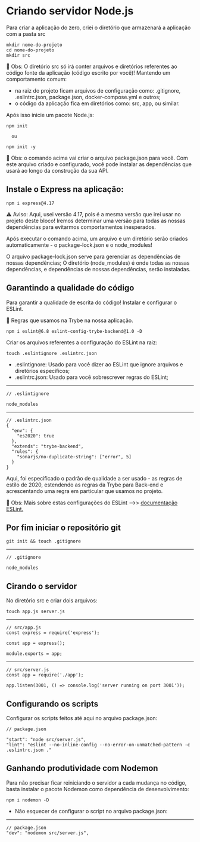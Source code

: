 # Criando servidor Node.js

Para criar a aplicação do zero, criei o diretório que armazenará a aplicação com a pasta src

    mkdir nome-do-projeto
    cd nome-do-projeto
    mkdir src

👀 Obs: O diretório src só irá conter arquivos e diretórios referentes ao código fonte da aplicação (código escrito por você)!
Mantendo um comportamento comum:

- na raiz do projeto ficam arquivos de configuração como: .gitignore, .eslintrc.json, package.json, docker-compose.yml e outros;
- o código da aplicação fica em diretórios como: src, app, ou similar.

Após isso inicie um pacote Node.js:

    npm init 

      ou 

    npm init -y

👀 Obs: o comando acima vai criar o arquivo package.json para você. Com este arquivo criado e configurado, você pode instalar as dependências que usará ao longo da construção da sua API.

## Instale o Express na aplicação:

    npm i express@4.17

⚠️ Aviso: Aqui, usei versão 4.17, pois é a mesma versão que irei usar no projeto deste bloco! Iremos determinar uma versão para todas as nossas dependências para evitarmos comportamentos inesperados.

Após executar o comando acima, um arquivo e um diretório serão criados automaticamente - o package-lock.json e o node_modules!

O arquivo package-lock.json serve para gerenciar as dependências de nossas dependências;
O diretório (node_modules) é onde todas as nossas dependências, e dependências de nossas dependências, serão instaladas. 

## Garantindo a qualidade do código

Para garantir a qualidade de escrita do código! Instalar e configurar o ESLint. 

👀 Regras que usamos na Trybe na nossa aplicação.

    npm i eslint@6.8 eslint-config-trybe-backend@1.0 -D

Criar os arquivos referentes a configuração do ESLint na raiz: 

    touch .eslintignore .eslintrc.json

- .eslintignore: Usado para você dizer ao ESLint que ignore arquivos e diretórios específicos;
- .eslintrc.json: Usado para você sobrescrever regras do ESLint;
---

    // .eslintignore

    node_modules

---
    // .eslintrc.json
    {
      "env": {
        "es2020": true
      },
      "extends": "trybe-backend",
      "rules": {
        "sonarjs/no-duplicate-string": ["error", 5]
      }
    }

Aqui, foi especificado o padrão de qualidade a ser usado - as regras de estilo de 2020, estendendo as regras da Trybe para Back-end e acrescentando uma regra em particular que usamos no projeto.

👀 Obs: Mais sobre estas configurações do ESLint -->>   [documentação ESLint.](https://eslint.org/docs/latest/user-guide/configuring/)


## Por fim iniciar o repositório git

    git init && touch .gitignore
----
    // .gitignore

    node_modules

## Cirando o servidor

No diretório src e criar dois arquivos:

    touch app.js server.js
---
    // src/app.js
    const express = require('express');

    const app = express();

    module.exports = app;
---
    // src/server.js
    const app = require('./app');

    app.listen(3001, () => console.log('server running on port 3001'));

## Configurando os scripts

Configurar os scripts feitos até aqui no arquivo package.json:

    // package.json

    "start": "node src/server.js",
    "lint": "eslint --no-inline-config --no-error-on-unmatched-pattern -c .eslintrc.json ."

## Ganhando produtividade com Nodemon

Para não precisar ficar reiniciando o servidor a cada mudança no código, basta instalar o pacote Nodemon como dependência de desenvolvimento:

    npm i nodemon -D

- Não esquecer de configurar o script no arquivo package.json:
---
    // package.json
    "dev": "nodemon src/server.js",
